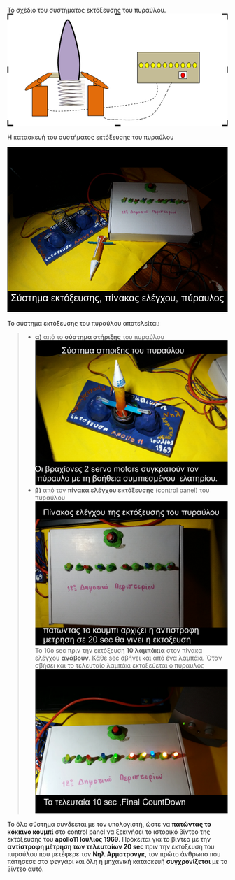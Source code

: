 To σχέδιο του συστήματος εκτόξευσης του πυραύλου.
![μοντέλο του πυραύλου](/assets/images/tux.png)

Η κατασκευή του συστήματος εκτόξευσης του πυραύλου

![Η κατασκευή του συστήματος εκτόξευσης του πυραύλου](/assets/images/system1.png)

Το σύστημα εκτόξευσης του πυραύλου αποτελείται:

>- **α)** από το **σύστημα στήριξης** του πυραύλου
![σύστημα στήριξης  του πυραύλου](/assets/images/ektokseusi1.png)
>- **β)** από τον **πίνακα ελέγχου εκτόξευσης** (control panel) του πυραύλου
![πίνακας ελέγχου  του πυραύλου](/assets/images/control-panel2.png)
Το 10ο sec πριν την εκτόξευση **10 λαμπάκια** στον πίνακα ελέγχου **ανάβουν**. Κάθε sec σβήνει και από ένα λαμπάκι. 
Όταν σβήσει και το τελευταίο λαμπάκι εκτοξεύεται ο πύραυλος
![Πίνακας ελέγχου   του πυραύλου](/assets/images/control-panel3.png)
 
Το όλο σύστημα συνδέεται με τον υπολογιστή, ώστε να **πατώντας το κόκκινο κουμπί** στο control panel να ξεκινήσει το ιστορικό βίντεο της εκτόξευσης του **apollo11 Ιούλιος 1969**. Πρόκειται για το βίντεο με την **αντίστροφη μέτρηση των τελευταίων 20 sec** πριν την εκτόξευση του πυραύλου που μετέφερε τον **Νηλ Αρμστρονγκ**, τον πρώτο άνθρωπο που πάτησεσε στο φεγγάρι και όλη η μηχανική κατασκευή **συγχρονίζεται** με το βίντεο αυτό. 
